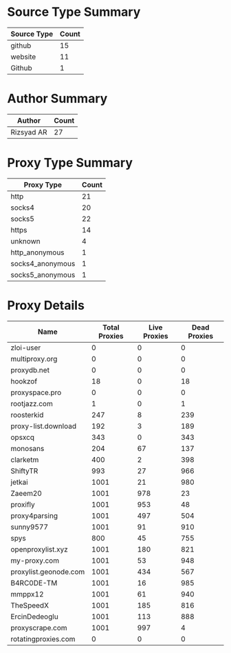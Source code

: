 # Source Type Summary

| Source Type | Count |
|-------------|-------|
| github | 15 |
| website | 11 |
| Github | 1 |


# Author Summary

| Author | Count |
|--------|-------|
| Rizsyad AR | 27 |


# Proxy Type Summary

| Proxy Type | Count |
|------------|-------|
| http | 21 |
| socks4 | 20 |
| socks5 | 22 |
| https | 14 |
| unknown | 4 |
| http_anonymous | 1 |
| socks4_anonymous | 1 |
| socks5_anonymous | 1 |


# Proxy Details

| Name | Total Proxies | Live Proxies | Dead Proxies |
|------|---------------|--------------|---------------|
| zloi-user | 0 | 0 | 0 |
| multiproxy.org | 0 | 0 | 0 |
| proxydb.net | 0 | 0 | 0 |
| hookzof | 18 | 0 | 18 |
| proxyspace.pro | 0 | 0 | 0 |
| rootjazz.com | 1 | 0 | 1 |
| roosterkid | 247 | 8 | 239 |
| proxy-list.download | 192 | 3 | 189 |
| opsxcq | 343 | 0 | 343 |
| monosans | 204 | 67 | 137 |
| clarketm | 400 | 2 | 398 |
| ShiftyTR | 993 | 27 | 966 |
| jetkai | 1001 | 21 | 980 |
| Zaeem20 | 1001 | 978 | 23 |
| proxifly | 1001 | 953 | 48 |
| proxy4parsing | 1001 | 497 | 504 |
| sunny9577 | 1001 | 91 | 910 |
| spys | 800 | 45 | 755 |
| openproxylist.xyz | 1001 | 180 | 821 |
| my-proxy.com | 1001 | 53 | 948 |
| proxylist.geonode.com | 1001 | 434 | 567 |
| B4RC0DE-TM | 1001 | 16 | 985 |
| mmppx12 | 1001 | 61 | 940 |
| TheSpeedX | 1001 | 185 | 816 |
| ErcinDedeoglu | 1001 | 113 | 888 |
| proxyscrape.com | 1001 | 997 | 4 |
| rotatingproxies.com | 0 | 0 | 0 |
